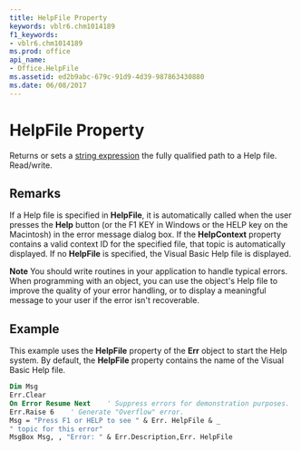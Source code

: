 ```yaml
---
title: HelpFile Property
keywords: vblr6.chm1014189
f1_keywords:
- vblr6.chm1014189
ms.prod: office
api_name:
- Office.HelpFile
ms.assetid: ed2b9abc-679c-91d9-4d39-987863430880
ms.date: 06/08/2017
---
```



# HelpFile Property



Returns or sets a [string expression](../../Glossary/vbe-glossary.md) the fully qualified path to a Help file. Read/write.

## Remarks

If a Help file is specified in  **HelpFile**, it is automatically called when the user presses the **Help** button (or the F1 KEY in Windows or the HELP key on the Macintosh) in the error message dialog box. If the **HelpContext** property contains a valid context ID for the specified file, that topic is automatically displayed. If no **HelpFile** is specified, the Visual Basic Help file is displayed.

 **Note**  You should write routines in your application to handle typical errors. When programming with an object, you can use the object's Help file to improve the quality of your error handling, or to display a meaningful message to your user if the error isn't recoverable.


## Example

This example uses the  **HelpFile** property of the **Err** object to start the Help system. By default, the **HelpFile** property contains the name of the Visual Basic Help file.


```vb
Dim Msg
Err.Clear
On Error Resume Next    ' Suppress errors for demonstration purposes.
Err.Raise 6    ' Generate "Overflow" error.
Msg = "Press F1 or HELP to see " & Err. HelpFile & _
" topic for this error"
MsgBox Msg, , "Error: " & Err.Description,Err. HelpFile
```


